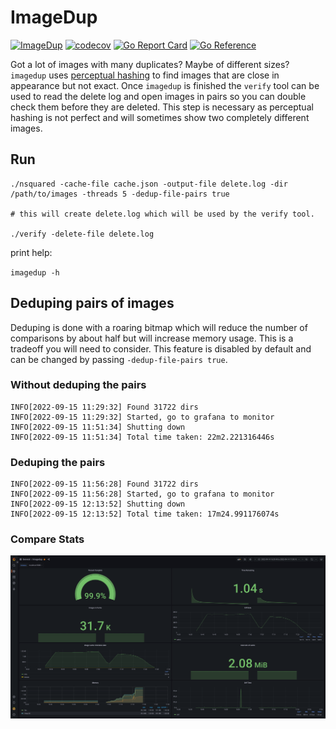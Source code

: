# ImageDup
[![ImageDup](https://github.com/kmulvey/imagedup/actions/workflows/release_build.yml/badge.svg)](https://github.com/kmulvey/imagedup/actions/workflows/release_build.yml) [![codecov](https://codecov.io/gh/kmulvey/imagedup/branch/main/graph/badge.svg?token=wp6NcwDC5k)](https://codecov.io/gh/kmulvey/imagedup) [![Go Report Card](https://goreportcard.com/badge/github.com/kmulvey/imagedup)](https://goreportcard.com/report/github.com/kmulvey/imagedup) [![Go Reference](https://pkg.go.dev/badge/github.com/kmulvey/imagedup.svg)](https://pkg.go.dev/github.com/kmulvey/imagedup)

Got a lot of images with many duplicates? Maybe of different sizes? `imagedup` uses [perceptual hashing](https://en.wikipedia.org/wiki/Perceptual_hashing) to find images that are close in appearance but not exact. Once `imagedup` is finished the `verify` tool can be used to read the delete log and open images in pairs so you can double check them before they are deleted. This step is necessary as perceptual hashing is not perfect and will sometimes show two completely different images.

## Run
```
./nsquared -cache-file cache.json -output-file delete.log -dir /path/to/images -threads 5 -dedup-file-pairs true

# this will create delete.log which will be used by the verify tool.

./verify -delete-file delete.log
```

print help:

`imagedup -h`

## Deduping pairs of images
Deduping is done with a roaring bitmap which will reduce the number of comparisons by about half but will increase memory usage. This is a tradeoff you will need to consider. This feature is disabled by default and can be changed by passing `-dedup-file-pairs true`.

### Without deduping the pairs
```
INFO[2022-09-15 11:29:32] Found 31722 dirs                             
INFO[2022-09-15 11:29:32] Started, go to grafana to monitor            
INFO[2022-09-15 11:51:34] Shutting down                                
INFO[2022-09-15 11:51:34] Total time taken: 22m2.221316446s   
```

### Deduping the pairs
```
INFO[2022-09-15 11:56:28] Found 31722 dirs                             
INFO[2022-09-15 11:56:28] Started, go to grafana to monitor            
INFO[2022-09-15 12:13:52] Shutting down                                
INFO[2022-09-15 12:13:52] Total time taken: 17m24.991176074s 
```
### Compare Stats
![grafana screenshot](grafana/dedup-vs-not.png "grafana screenshot")

